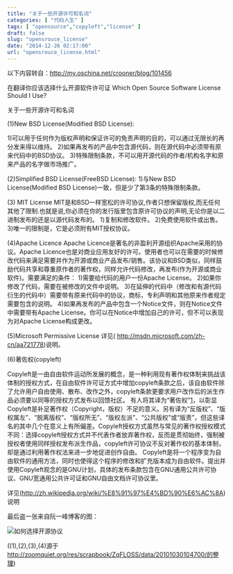 ```yaml
---
title: "关于一些开源许可和名词"
categories: [ "代码人生" ]
tags: [ "opensource","copyleft","license" ]
draft: false
slug: "opensrouce_license"
date: "2014-12-26 02:17:00"
url: "opensrouce_license.html"
---
```


以下内容转自：http://my.oschina.net/crooner/blog/101456


在翻译你应该选择什么开源软件许可证 Which Open Source Software License Should I Use?

关于一些开源许可和名词

(1)New BSD License(Modified BSD License):

 1)可以用于任何作为版权声明和保证许可的免责声明的目的，可以通过无限长的再分发来得以维持。 
 2)如果再发布的产品中包含源代码，则在源代码中必须带有原来代码中的BSD协议。 
 3)特殊限制条款，不可以用开源代码的作者/机构名字和原来产品的名字做市场推广。 
  
(2)Simplified BSD License(FreeBSD License): 
 1)与New BSD License(Modified BSD License)一致，但是少了第3条的特殊限制条款。 
  
(3) MIT License 
MIT是和BSD一样宽松的许可协议,作者只想保留版权,而无任何其他了限制.也就是说,你必须在你的发行版里包含原许可协议的声明,无论你是以二 进制发布的还是以源代码发布的。 
 1)复制和修改软件。 
 2)免费使用软件或出售。 
 3)唯一的限制是，它是必须附有MIT授权协议。 
  
(4)Apache Licence 
Apache  Licence是著名的非盈利开源组织Apache采用的协议。Apache Licence也是对商业应用友好的许可。使用者也可以在需要的时候修改代码来满足需要并作为开源或商业产品发布/销售。该协议和BSD类似，同样鼓励代码共享和尊重原作者的著作权，同样允许代码修改，再发布(作为开源或商业软件)。需要满足的条件： 
 1)需要给代码的用户一份Apache License。 
 2)如果你修改了代码，需要在被修改的文件中说明。 
 3)在延伸的代码中（修改和有源代码衍生的代码中）需要带有原来代码中的协议，商标，专利声明和其他原来作者规定需要包含的说明。 
 4)如果再发布的产品中包含一个Notice文件，则在Notice文件中需要带有Apache License。你可以在Notice中增加自己的许可，但不可以表现为对Apache License构成更改。 
  
(5)Microsoft Permissive License 
详见( http://msdn.microsoft.com/zh-cn/aa721778)说明。 


(6)著佐权(copyleft)

Copyleft是一由自由软件运动所发展的概念，是一种利用现有著作权体制来挑战该体制的授权方式，在自由软件许可证方式中增加copyleft条款之后，该自由软件除了允许用户自由使用、散布、改作之外，copyleft条款更要求用户改作后的派生作品必须要以同等的授权方式发布以回馈社区。
有人将其译为“著佐权”[1]，以彰显Copyleft是补足著作权（Copyright，版权）不足的意义。另有译为“反版权”、“版权属左”、“脱离版权”、“版权所无”、“版权左派”、“公共版权”或“版责”，但这些译名的其中几个在意义上有所偏差。Copyleft授权方式虽然与常见的著作权授权模式不同：选择copyleft授权方式并不代表作者放弃著作权，反而是贯彻始终，强制被授权者使用同样授权发布派生作品，copyleft许可协议不反对著作权的基本体制，却是通过利用著作权法来进一步地促进创作自由。
Copyleft是将一个程序变为自由软件的通用方法，同时也使得这个程序的修改和扩充版本成为自由软件。提出并使用Copyleft观念的是GNU计划，具体的发布条款包含在GNU通用公共许可协议、GNU宽通用公共许可证和GNU自由文档许可协议里。

详见(http://zh.wikipedia.org/wiki/%E8%91%97%E4%BD%90%E6%AC%8A)说明

最后盗一张来自阮一峰博客的图：

![如何选择开源协议][1]



((1),(2),(3),(4)源于 http://zoomquiet.org/res/scrapbook/ZqFLOSS/data/20101030104700/的整理) 


  [1]: https://static.oschina.net/uploads/img/201607/07112930_4iFX.png